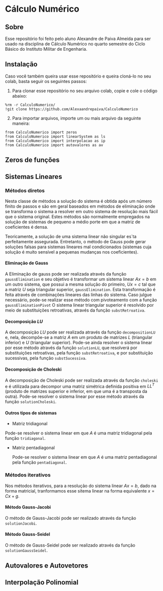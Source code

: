 # Cálculo Numérico

## Sobre
Esse repositório foi feito pelo aluno Alexandre de Paiva Almeida para ser usado na disciplina de Cálculo Numérico no quarto semestre do Ciclo Básico do Instituto Militar de Engenharia.

## Instalação
Caso você também queira usar esse repositório e queira cloná-lo no seu colab, basta seguir os seguintes passos:

1. Para clonar esse repositório no seu arquivo colab, copie e cole o código abaixo:

```
%rm -r CalculoNumerico/
!git clone https://github.com/Alexaandrepaiva/CalculoNumerico
```

2. Para importar arquivos, importe um ou mais arquivo da seguinte maneira:

```
from CalculoNumerico import zeros
from CalculoNumerico import linearSystem as ls
from CalculoNumerico import interpolacao as ip
from CalculoNumerico import autovalores as av
```

## Zeros de funções
## Sistemas Lineares

### Métodos diretos
Nesta classe de métodos a solução do sistema é obtida após um número finito de passos e são em geral baseados em métodos de eliminação onde se transforma o sistema a resolver em outro sistema de resolução mais fácil que o sistema original. Estes métodos são normalmente empregados na solução de sistemas de pequeno a médio porte em que a matriz de coeficientes é densa.

Teoricamente, a solução de uma sistema linear não singular es´ta perfeitamente assegurada. Entretanto, o método de Gauss pode gerar soluções falsas para sistemas lineares mal condicionados (sistemas cuja solução é muito sensível a pequenas mudanças nos coeficientes).

#### Eliminação de Gauss
A Eliminação de gauss pode ser realizada através da função `gaussElimination` e seu objetivo  é transformar um sistema linear $Ax = b$ em um outro sistema, que possui a mesma solução do primeiro, $Ux = c$ tal que a matriz $U$ seja triangular superior, `gaussElimination`. Esta transformação é feita através de combinações lineares das linhas do sistema. Caso julgue necessário, pode-se realizar esse método com pivoteamento com a função `gaussEliminationPivot` O sistema linear triangular superior é resolvido por meio de substituições retroativas, através da função `substRetroativa`.

#### Decomposição $LU$
A decomposição $LU$ pode ser realizada através da função `decompositionLU` e, nela, decompõe-se a matriz $A$ em um produto de matrizes $L$ (triangular inferior) e $U$ (triangular superior). Pode-se ainda resolver o sistema linear por esse método através da função `solutionLU`, que resolverá por substituições retroativas, pela função `substRetroativa`, e por substituição sucessivas, pela função `substSucessiva`.

#### Decomposição de Choleski
A decomposição de Choleski pode ser realizada através da função `choleski` e é utilizada para decompor uma matriz simétrica definida positiva em $LL^T$ (produto de matrizes superior e inferior, em que uma é a transposta da outra). Pode-se resolver o sistema linear por esse método através da função `solutionCholeski`.

#### Outros tipos de sistemas
- Matriz tridiagonal

Pode-se resolver o sistema linear em que $A$ é uma matriz tridiagonal pela função `tridiagonal`.
- Matriz pentadiagonal

    Pode-se resolver o sistema linear em que $A$ é uma matriz pentadiagonal pela função `pentadiagonal`.

### Métodos iterativos
Nos métodos iterativos, para a resolução do sistema linear $Ax = b$, dado na forma matricial, tranformamos esse sitema linear na forma equivalente $x = Cx + g$.
#### Método Gauss-Jacobi
O método de Gauss-Jacobi pode ser realizado através da função `solutionJacobi`.
#### Método Gauss-Seidel
O método de Gauss-Seidel pode ser realizado através da função `solutionGaussSeidel`.

## Autovalores e Autovetores
## Interpolação Polinomial